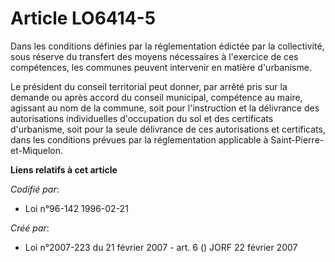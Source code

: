 # Article LO6414-5

Dans les conditions définies par la réglementation édictée par la collectivité, sous réserve du transfert des moyens
nécessaires à l'exercice de ces compétences, les communes peuvent intervenir en matière d'urbanisme.

Le président du conseil territorial peut donner, par arrêté pris sur la demande ou après accord du conseil municipal,
compétence au maire, agissant au nom de la commune, soit pour l'instruction et la délivrance des autorisations individuelles
d'occupation du sol et des certificats d'urbanisme, soit pour la seule délivrance de ces autorisations et certificats, dans
les conditions prévues par la réglementation applicable à Saint-Pierre-et-Miquelon.

**Liens relatifs à cet article**

_Codifié par_:

  - Loi n°96-142 1996-02-21

_Créé par_:

  - Loi n°2007-223 du 21 février 2007 - art. 6 () JORF 22 février 2007
